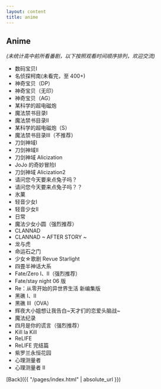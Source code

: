 ```yaml
---
layout: content
title: anime
---
```


## Anime

_(未统计高中前所看番剧，以下按照观看时间顺序排列，欢迎交流)_

- 数码宝贝I
- 名侦探柯南(未看完，至 400+)
- 神奇宝贝（DP）
- 神奇宝贝（无印）
- 神奇宝贝（AG）
- 某科学的超电磁炮
- 魔法禁书目录I
- 魔法禁书目录II
- 某科学的超电磁炮（S）
- 魔法禁书目录III（不推荐）
- 刀剑神域I
- 刀剑神域II
- 刀剑神域 Alicization
- JoJo 的奇妙冒险I
- 刀剑神域 Alicization2
- 请问您今天要来点兔子吗？
- 请问您今天要来点兔子吗？？
- 氷菓
- 轻音少女I
- 轻音少女II
- 日常
- 魔法少女小圆（强烈推荐）
- CLANNAD
- CLANNAD ~ AFTER STORY ~
- 龙与虎
- 命运石之门
- 少女☆歌剧 Revue Starlight
- 四畳半神话大系
- Fate/Zero I、II（强烈推荐）
- Fate/stay night 06 版
- Re：从零开始的异世界生活 新编集版
- 黑礁 I、II
- 黑礁 III（OVA）
- 辉夜大小姐想让我告白~天才们的恋爱头脑战~
- 魔法纪录
- 四月是你的谎言（强烈推荐）
- Kill la Kill
- ReLIFE
- ReLIFE 完结篇
- 紫罗兰永恒花园
- 心理测量者
- 心理测量者 II

[Back]({{ "/pages/index.html" | absolute_url }})

